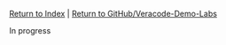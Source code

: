 [Return to Index](/)  |  [Return to GitHub/Veracode-Demo-Labs](https://github.com/veracode-demo-labs)

In progress